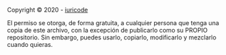 Copyright © 2020 - [iuricode](https://github.com/iuricode)

El permiso se otorga, de forma gratuita, a cualquier persona que tenga una copia de este archivo, con la excepción de publicarlo como su PROPIO repositorio. Sin embargo, puedes usarlo, copiarlo, modificarlo y mezclarlo cuando quieras.
